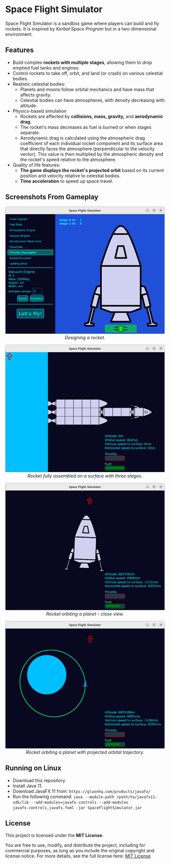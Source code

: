 # Space Flight Simulator

Space Flight Simulator is a sandbox game where players can build and fly rockets.
It is inspired by _Kerbal Space Program_ but in a two-dimensional environment.

## Features
- Build complex **rockets with multiple stages**, allowing them to drop emptied fuel tanks and engines.
- Control rockets to take off, orbit, and land (or crash) on various celestial bodies.
- Realistic celestial bodies:
    - Planets and moons follow orbital mechanics and have mass that affects gravity.
    - Celestial bodies can have atmospheres, with density decreasing with altitude.
- Physics-based simulation    
    - Rockets are affected by **collisions, mass, gravity,** and **aerodynamic drag**.
    - The rocket's mass decreases as fuel is burned or when stages separate.
    - Aerodynamic drag is calculated using the atmospheric drag coefficient of each individual rocket component 
    and its surface area that directly faces the atmosphere (perpendicular to the velocity vector). 
    This value is then multiplied by the atmospheric density and the rocket's speed relative to the atmosphere.
- Quality of life features:
    - **The game displays the rocket's projected orbit** based on its current position and velocity relative to celestial bodies.
    - **Time acceleration** to speed up space travel.

## Screenshots From Gameplay

<p align="center">
    <img src="docs/building.png" alt>
    <em>Designing a rocket.</em>
</p>

<p align="center">
    <img src="docs/on_surface.png" alt>
    <em>Rocket fully assembled on a surface with three stages.</em>
</p>

<p align="center">
    <img src="docs/orbiting2.png" alt>
    <em>Rocket orbiting a planet - close view.</em>
</p>

<p align="center">
    <img src="docs/orbiting1.png" alt>
    <em>Rocket orbiting a planet with projected orbital trajectory. </em>
</p>

## Running on Linux
* Download this repository.
* Install Java 11.
* Download JavaFX 11 from: `https://gluonhq.com/products/javafx/`
* Run the following command:
```java --module-path /path/to/javafx11-sdk/lib --add-modules=javafx.controls --add-modules javafx.controls,javafx.fxml -jar SpaceFlightSimulator.jar```

## License
This project is licensed under the **MIT License**.

You are free to use, modify, and distribute the project, including for commercial purposes, as long as you include the original copyright and license notice.
For more details, see the full license here: [MIT License](https://opensource.org/licenses/MIT)

